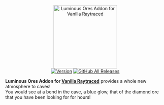 <p align="center">
  <img alt="Luminous Ores Addon for Vanilla Raytraced" src="https://github.com/MazeWave/Vanilla-Raytraced-Addons-Luminous-Ores/raw/main/Vanilla%20Raytraced%20-%20Luminous%20Ores%20Addon/pack_icon.png" width="200">
  <br />
  <a href="https://github.com/MazeWave/Vanilla-Raytraced-Addons-Luminous-Ores/releases"><img src="https://img.shields.io/github/tag/MazeWave/Vanilla-Raytraced-Addons-Luminous-Ores.svg?label=version&style=flat" alt="Version"></a>
  <a href="https://github.com/MazeWave/Vanilla-Raytraced-Addons-Luminous-Ores/releases"><img alt="GitHub All Releases" src="https://img.shields.io/github/downloads/MazeWave/Vanilla-Raytraced-Addons-Luminous-Ores/total"></a>
</p>

**Luminous Ores Addon for [Vanilla Raytraced](https://github.com/MazeWave/Vanilla-Raytraced)** provides a whole new atmosphere to caves!  
You would see at a bend in the cave, a blue glow, that of the diamond ore that you have been looking for for hours!
